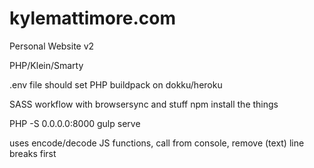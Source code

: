 kylemattimore.com
=================

Personal Website v2

PHP/Klein/Smarty


.env file should set PHP buildpack on dokku/heroku


SASS workflow with browsersync and stuff
npm install the things

PHP -S 0.0.0.0:8000
gulp serve

uses encode/decode JS functions, call from console, remove (text) line breaks first

